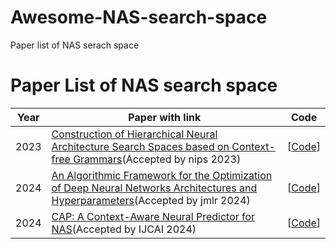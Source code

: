 # Awesome-NAS-search-space
Paper list of NAS serach space
# Paper List of NAS search space



| Year | Paper with link                                              | Code                                                         |
| :--: | ------------------------------------------------------------ | ------------------------------------------------------------ |
| 2023 | [Construction of Hierarchical Neural Architecture Search Spaces based on Context-free Grammars](https://arxiv.org/abs/2211.01842)(Accepted by nips 2023) |  [[Code](https://github.com/automl/hierarchical_nas_construction)]          |
| 2024 | [An Algorithmic Framework for the Optimization of Deep Neural Networks Architectures and Hyperparameters](https://arxiv.org/abs/2303.12797)(Accepted by jmlr 2024) |  [[Code](https://dragon-tutorial.readthedocs.io/en/latest/index.html)]          |
| 2024 | [CAP: A Context-Aware Neural Predictor for NAS](https://arxiv.org/abs/2406.02056)(Accepted by IJCAI 2024) |  [[Code](https://github.com/jihan4431/CAP)]          |
